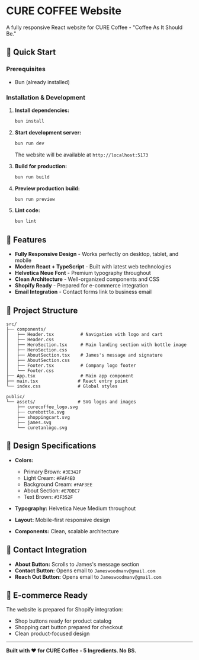 # CURE COFFEE Website

A fully responsive React website for CURE Coffee - "Coffee As It Should Be."

## 🚀 Quick Start

### Prerequisites
- Bun (already installed)

### Installation & Development

1. **Install dependencies:**
   ```bash
   bun install
   ```

2. **Start development server:**
   ```bash
   bun run dev
   ```
   The website will be available at `http://localhost:5173`

3. **Build for production:**
   ```bash
   bun run build
   ```

4. **Preview production build:**
   ```bash
   bun run preview
   ```

5. **Lint code:**
   ```bash
   bun lint
   ```

## 🎨 Features

- **Fully Responsive Design** - Works perfectly on desktop, tablet, and mobile
- **Modern React + TypeScript** - Built with latest web technologies
- **Helvetica Neue Font** - Premium typography throughout
- **Clean Architecture** - Well-organized components and CSS
- **Shopify Ready** - Prepared for e-commerce integration
- **Email Integration** - Contact forms link to business email

## 📁 Project Structure

```
src/
├── components/
│   ├── Header.tsx          # Navigation with logo and cart
│   ├── Header.css
│   ├── HeroSection.tsx     # Main landing section with bottle image
│   ├── HeroSection.css
│   ├── AboutSection.tsx    # James's message and signature
│   ├── AboutSection.css
│   ├── Footer.tsx          # Company logo footer
│   └── Footer.css
├── App.tsx                 # Main app component
├── main.tsx               # React entry point
└── index.css              # Global styles

public/
└── assets/                # SVG logos and images
    ├── curecoffee_logo.svg
    ├── curebottle.svg
    ├── shoppingcart.svg
    ├── james.svg
    └── curetanlogo.svg
```

## 🎯 Design Specifications

- **Colors:**
  - Primary Brown: `#3E342F`
  - Light Cream: `#FAF4ED`
  - Background Cream: `#FAF3EE`
  - About Section: `#E7DBC7`
  - Text Brown: `#3F352F`

- **Typography:** Helvetica Neue Medium throughout
- **Layout:** Mobile-first responsive design
- **Components:** Clean, scalable architecture

## 📧 Contact Integration

- **About Button:** Scrolls to James's message section
- **Contact Button:** Opens email to `Jameswoodmanv@gmail.com`
- **Reach Out Button:** Opens email to `Jameswoodmanv@gmail.com`

## 🛒 E-commerce Ready

The website is prepared for Shopify integration:
- Shop buttons ready for product catalog
- Shopping cart button prepared for checkout
- Clean product-focused design

---

**Built with ❤️ for CURE Coffee - 5 Ingredients. No BS.** 